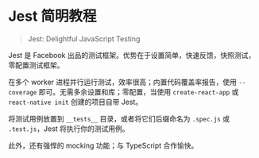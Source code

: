 # Jest 简明教程

> Jest: Delightful JavaScript Testing

Jest 是 Facebook 出品的测试框架。优势在于设置简单，快速反馈，快照测试，零配置测试框架。

在多个 worker 进程并行运行测试，效率很高；内置代码覆盖率报告，使用 `--coverage` 即可。无需多余设置和库；零配置，当使用 `create-react-app` 或 `react-native init` 创建的项目自带 Jest。

将测试用例放置到 `__tests__` 目录，或者将它们后缀命名为 `.spec.js` 或 `.test.js`，Jest 将执行你的测试用例。

此外，还有强悍的 mocking 功能；与 TypeScript 合作愉快。